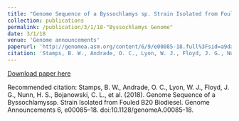 ```yaml
---
title: "Genome Sequence of a Byssochlamys sp. Strain Isolated from Fouled B20 Biodiesel"
collection: publications
permalink: /publication/3/1/18-"Byssochlamys Genome"
date: 3/1/18
venue: 'Genome announcements'
paperurl: 'http://genomea.asm.org/content/6/9/e00085-18.full%3Fsid=a9daef25-a4e1-4242-b8ab-e0491c9d14e7'
citation: 'Stamps, B. W., Andrade, O. C., Lyon, W. J., Floyd, J. G., Nunn, H. S., Bojanowski, C. L., et al. (2018). Genome Sequence of a Byssochlamyssp. Strain Isolated from Fouled B20 Biodiesel. Genome Announcements 6, e00085–18. doi:10.1128/genomeA.00085-18.'
---
```


<a href='http://genomea.asm.org/content/6/9/e00085-18.full%3Fsid=a9daef25-a4e1-4242-b8ab-e0491c9d14e7'>Download paper here</a>

Recommended citation: Stamps, B. W., Andrade, O. C., Lyon, W. J., Floyd, J. G., Nunn, H. S., Bojanowski, C. L., et al. (2018). Genome Sequence of a Byssochlamyssp. Strain Isolated from Fouled B20 Biodiesel. Genome Announcements 6, e00085–18. doi:10.1128/genomeA.00085-18.